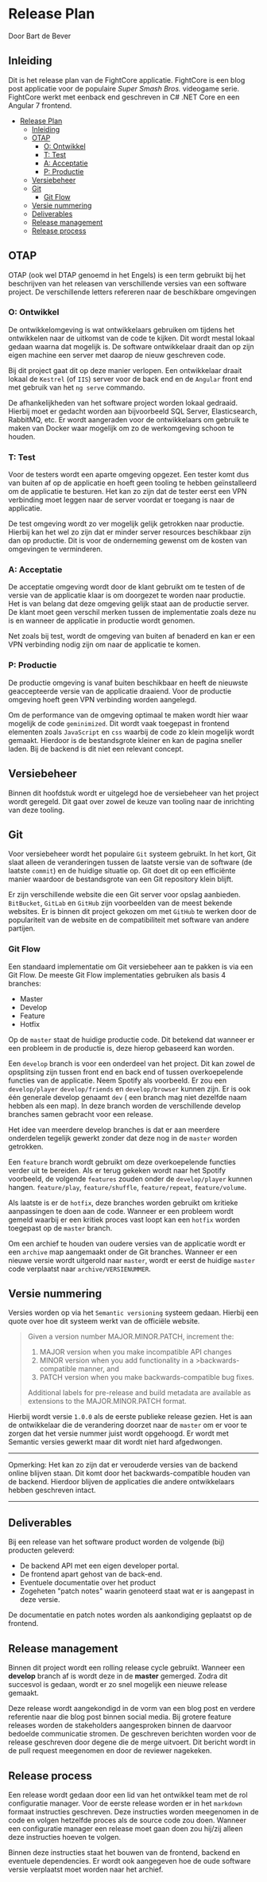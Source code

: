 # Release Plan

Door Bart de Bever

## Inleiding

Dit is het release plan van de FightCore applicatie.
FightCore is een blog post applicatie voor de populaire *Super Smash Bros.*
videogame serie.
FightCore werkt met eenback end geschreven in C# .NET Core en een Angular 7
frontend.

- [Release Plan](#release-plan)
  - [Inleiding](#inleiding)
  - [OTAP](#otap)
    - [O: Ontwikkel](#o-ontwikkel)
    - [T: Test](#t-test)
    - [A: Acceptatie](#a-acceptatie)
    - [P: Productie](#p-productie)
  - [Versiebeheer](#versiebeheer)
  - [Git](#git)
    - [Git Flow](#git-flow)
  - [Versie nummering](#versie-nummering)
  - [Deliverables](#deliverables)
  - [Release management](#release-management)
  - [Release process](#release-process)

## OTAP

OTAP (ook wel DTAP genoemd in het Engels) is een term gebruikt bij het beschrijven
van het releasen van verschillende versies van een software project.
De verschillende letters refereren naar de beschikbare omgevingen

### O: Ontwikkel

De ontwikkelomgeving is wat ontwikkelaars gebruiken om tijdens het ontwikkelen
naar de uitkomst van de code te kijken.
Dit wordt mestal lokaal gedaan waarna dat mogelijk is.
De software ontwikkelaar draait dan op zijn eigen machine een server met daarop
de nieuw geschreven code.

Bij dit project gaat dit op deze manier verlopen.
Een ontwikkelaar draait lokaal de `Kestrel` (of `IIS`) server voor de back end en
de `Angular` front end met gebruik van het `ng serve` commando.

De afhankelijkheden van het software project worden lokaal gedraaid.
Hierbij moet er gedacht worden aan bijvoorbeeld SQL Server, Elasticsearch, RabbitMQ, etc.
Er wordt aangeraden voor de ontwikkelaars om gebruik te maken van Docker waar mogelijk
om zo de werkomgeving schoon te houden.

### T: Test

Voor de testers wordt een aparte omgeving opgezet.
Een tester komt dus van buiten af op de applicatie en hoeft geen tooling te hebben
geïnstalleerd om de applicatie te besturen.
Het kan zo zijn dat de tester eerst een VPN verbinding moet leggen naar de server
voordat er toegang is naar de applicatie.

De test omgeving wordt zo ver mogelijk gelijk getrokken naar productie.
Hierbij kan het wel zo zijn dat er minder server resources beschikbaar zijn
dan op productie. Dit is voor de onderneming gewenst om de kosten van omgevingen
te verminderen.

### A: Acceptatie

De acceptatie omgeving wordt door de klant gebruikt om te testen of de versie van de
applicatie klaar is om doorgezet te worden naar productie.
Het is van belang dat deze omgeving gelijk staat aan de productie server.
De klant moet geen verschil merken tussen de implementatie zoals deze nu is
en wanneer de applicatie in productie wordt genomen.

Net zoals bij test, wordt de omgeving van buiten af benaderd en kan er een VPN
verbinding nodig zijn om naar de applicatie te komen.

### P: Productie

De productie omgeving is vanaf buiten beschikbaar en heeft de nieuwste geaccepteerde
versie van de applicatie draaiend. Voor de productie omgeving hoeft geen VPN verbinding
worden aangelegd.

Om de performance van de omgeving optimaal te maken wordt hier waar mogelijk de
code `geminimized`. Dit wordt vaak toegepast in frontend elementen zoals `JavaScript`
en `css` waarbij de code zo klein mogelijk wordt gemaakt.
Hierdoor is de bestandsgrote kleiner en kan de pagina sneller laden.
Bij de backend is dit niet een relevant concept.

## Versiebeheer

Binnen dit hoofdstuk wordt er uitgelegd hoe de versiebeheer van het project wordt
geregeld. Dit gaat over zowel de keuze van tooling naar de inrichting van deze tooling.

## Git

Voor versiebeheer wordt het populaire `Git` systeem gebruikt.
In het kort, Git slaat alleen de veranderingen tussen de laatste versie van de
software (de laatste `commit`) en de huidige situatie op.
Git doet dit op een efficiënte manier waardoor de bestandsgrote van een Git repository
klein blijft.

Er zijn verschillende website die een Git server voor opslag aanbieden.
`BitBucket`, `GitLab` en `GitHub` zijn voorbeelden van de meest bekende websites.
Er is binnen dit project gekozen om met `GitHub` te werken door de populariteit
van de website en de compatibiliteit met software van andere partijen.

### Git Flow

Een standaard implementatie om Git versiebeheer aan te pakken is via een Git Flow.
De meeste Git Flow implementaties gebruiken als basis 4 branches:

- Master
- Develop
- Feature
- Hotfix

Op de `master` staat de huidige productie code. Dit betekend dat wanneer er een
probleem in de productie is, deze hierop gebaseerd kan worden.

Een `develop` branch is voor een onderdeel van het project. Dit kan zowel de
opsplitsing zijn tussen front end en back end of tussen overkoepelende functies
van de applicatie.
Neem Spotify als voorbeeld. Er zou een `develop/player`
`develop/friends` en
`develop/browser` kunnen zijn. Er is ook één generale develop genaamt `dev` (
een branch mag niet dezelfde naam hebben als een map).
In deze branch worden de verschillende develop branches samen gebracht voor een
release.

Het idee van meerdere develop branches is dat er aan meerdere onderdelen tegelijk
gewerkt zonder dat deze nog in de `master` worden getrokken.

Een `feature` branch wordt gebruikt om deze overkoepelende functies verder
uit te bereiden. Als er terug gekeken wordt naar het Spotify voorbeeld,
de volgende  `features`  zouden onder de `develop/player` kunnen hangen.
`feature/play`, `feature/shuffle`, `feature/repeat`, `feature/volume`.

Als laatste is er de `hotfix`, deze branches worden gebruikt om kritieke
aanpassingen te doen aan de code. Wanneer er een probleem wordt gemeld waarbij
er een kritiek proces vast loopt kan een `hotfix` worden toegepast op de `master`
branch.

Om een archief te houden van oudere versies van de applicatie wordt er een
`archive` map aangemaakt onder de Git branches.
Wanneer er een nieuwe versie wordt uitgerold naar `master`, wordt er eerst de
huidige `master` code verplaatst naar `archive/VERSIENUMMER`.

## Versie nummering

Versies worden op via het `Semantic versioning` systeem gedaan.
Hierbij een quote over hoe dit systeem werkt van de officiële website.

> Given a version number MAJOR.MINOR.PATCH, increment the:
>
>1. MAJOR version when you make incompatible API changes
>2. MINOR version when you add functionality in a >backwards-compatible manner, and
>3. PATCH version when you make backwards-compatible bug fixes.
>
> Additional labels for pre-release and build metadata are
> available as extensions to the MAJOR.MINOR.PATCH format.

Hierbij wordt versie `1.0.0` als de eerste publieke release gezien.
Het is aan de ontwikkelaar die de verandering doorzet naar de `master`
om er voor te zorgen dat het versie nummer juist wordt opgehoogd.
Er wordt met Semantic versies gewerkt maar dit wordt niet hard
afgedwongen.

---
Opmerking: Het kan zo zijn dat er verouderde versies van de backend online blijven
staan. Dit komt door het backwards-compatible houden van de backend. Hierdoor
blijven de applicaties die andere ontwikkelaars hebben geschreven intact.

---

## Deliverables

Bij een release van het software product worden de volgende (bij) producten geleverd:

- De backend API met een eigen developer portal.
- De frontend apart gehost van de back-end.
- Eventuele documentatie over het product
- Zogeheten "patch notes" waarin genoteerd staat wat er is aangepast in deze versie.

De documentatie en patch notes worden als aankondiging geplaatst op de frontend.

## Release management

Binnen dit project wordt een rolling release cycle gebruikt.
Wanneer een **develop** branch af is wordt deze in de **master** gemerged.
Zodra dit succesvol is gedaan, wordt er zo snel mogelijk een nieuwe release gemaakt.

Deze release wordt aangekondigd in de vorm van een blog post en
verdere referentie naar die blog post binnen social media.
Bij grotere feature releases worden de stakeholders aangesproken
binnen de daarvoor bedoelde communicatie stromen.
De geschreven berichten worden voor de release geschreven door degene die de
merge uitvoert.
Dit bericht wordt in de pull request meegenomen en door de reviewer nagekeken.

## Release process

Een release wordt gedaan door een lid van het ontwikkel team met de
rol configuratie manager.
Voor de eerste release worden er in het `markdown` formaat instructies geschreven.
Deze instructies worden meegenomen in de code en volgen hetzelfde proces
als de source code zou doen.
Wanneer een configuratie manager een release moet gaan doen zou hij/zij
alleen deze instructies hoeven te volgen.

Binnen deze instructies staat het bouwen van de frontend, backend en eventuele dependencies.
Er wordt ook aangegeven hoe de oude software versie verplaatst moet worden naar het archief.